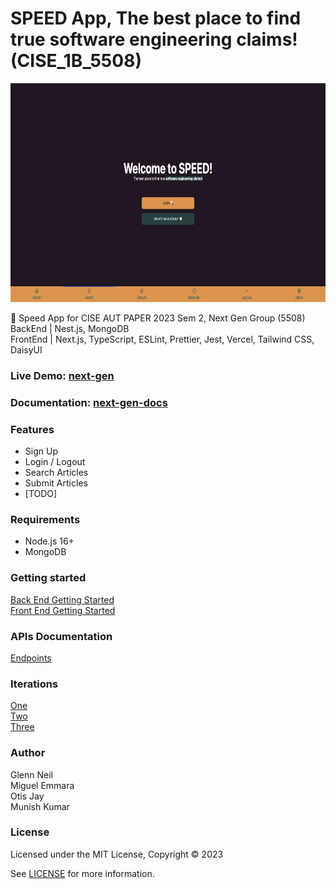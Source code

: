 # SPEED App, The best place to find true software engineering claims! (CISE_1B_5508)

<p align="center">
  <a href="https://next-gen.miguelemmara.me/"><img height="350" src="screenshots/app_image.png?raw=true" alt="Next Gen Speed App"></a>
</p>

🚀 Speed App for CISE AUT PAPER 2023 Sem 2, Next Gen Group (5508)
<br>
BackEnd | Nest.js, MongoDB
<br>
FrontEnd | Next.js, TypeScript, ESLint, Prettier, Jest, Vercel, Tailwind CSS, DaisyUI

### Live Demo: [next-gen](https://next-gen.miguelemmara.me/)

### Documentation: [next-gen-docs](https://next-gen-docs.miguelemmara.me/)

### Features

- Sign Up
- Login / Logout
- Search Articles
- Submit Articles
- [TODO]

### Requirements

- Node.js 16+
- MongoDB

### Getting started

[Back End Getting Started](https://next-gen-docs.miguelemmara.me/documentation/backend/getting-started.html)
<br>
[Front End Getting Started](https://next-gen-docs.miguelemmara.me/documentation/frontend/getting-started.html)

### APIs Documentation

[Endpoints](https://next-gen-docs.miguelemmara.me/documentation/backend/api-documentation.html)

### Iterations

[One](https://next-gen-docs.miguelemmara.me/iterations/iteration-1.html)
<br>
[Two](https://next-gen-docs.miguelemmara.me/iterations/iteration-2.html)
<br>
[Three](https://next-gen-docs.miguelemmara.me/iterations/iteration-3.html)

### Author

Glenn Neil
<br>
Miguel Emmara
<br>
Otis Jay
<br>
Munish Kumar

### License

Licensed under the MIT License, Copyright © 2023

See [LICENSE](LICENSE) for more information.
